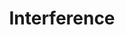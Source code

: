 ---
title: Interference
year: 1935
opening_date: 1935-05-21
closing_date: 
layout: productions
image:
image_caption:
image_credit:
playbill: 
category: 
Theatre: Theatre Jacksonville
cast:
  Mrs. Barme: Beth Blair
  Fred: Bob Stoy
  Al. Lavery: Clyde Harris
  Joseph Craghurst: Drummond Paul
  Philip Voaze: E.S. Beauchamp-Nobbs
  Childers: Eugene LeaMond
  Inspector Haines: George W. Simmons, Jr.
  Sir John Marlay, M.D.: Lawrence Case
  Deborah Kane: Lydia Fabian
  Barbara: Mildred Denton
  Mrs. Florence Rooke: Mrs. Genevieve Kenly
  Douglas Helder: Neal Tyler, Jr.
  Faith Marlay: Pauline Entenza
  Dr. Puttock: William Frances Courtney
crew:
  Director:
    - Ralph W. Cooper, Jr.
---